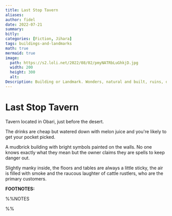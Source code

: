 ```yaml
---
title: Last Stop Tavern
aliases:
author: fidel
date: 2022-07-21
summary: 
bitly: 
categories: [Fiction, Jihara]
tags: buildings-and-landmarks 
math: true
mermaid: true
image:
  path: https://s2.loli.net/2022/08/02/pmyNATRbLuGhkjD.jpg
  width: 200
  height: 300
  alt:
Description: Building or Landmark. Wonders, natural and built, ruins, dungeons, temples, great trees, Smithy, Inn, Castle. Anything that you can point to and people consider significant enough to name.
---
```


Last Stop Tavern
=============


Tavern located in Obari, just before the desert.

The drinks are cheap but watered down with melon juice and you're likely to get your pocket picked.

A mudbrick building with bright symbols painted on the walls. No one knows exactly what they mean but the owner claims they are spells to keep danger out.
 
Slightly manky inside, the floors and tables are always a little sticky, the air is filled with smoke and the raucous laughter of cattle rustlers, who are the primary customers.

**FOOTNOTES:**

%%NOTES

%%


